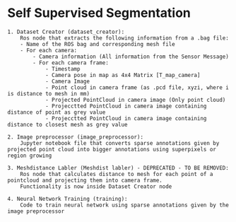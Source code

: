 # Self Supervised Segmentation
    1. Dataset Creator (dataset_creator):
        Ros node that extracts the following information from a .bag file:
        - Name of the ROS bag and corresponding mesh file
        - For each camera:
            - Camera information (All information from the Sensor Message)
            - For each camera frame:
                - Timestamp
                - Camera pose in map as 4x4 Matrix [T_map_camera]
                - Camera Image
                - Point cloud in camera frame (as .pcd file, xyzi, where i is distance to mesh in mm)
                - Projected PointCloud in camera image (Only point cloud)
                - Projecctted PointCloud in camera image containing distance of point as grey value
                - Projecctted PointCloud in camera image containing distance to closest mesh as grey value

    2. Image preprocessor (image_preprocessor):
        Jupyter notebook file that converts sparse annotations given by projected point cloud into bigger annotations using superpixels or region growing

    3. Meshdistance Labler (Meshdist labler) - DEPRECATED - TO BE REMOVED:
        Ros node that calculates distance to mesh for each point of a pointcloud and projecting them into camera frame.
        Functionality is now inside Dataset Creator node

    4. Neural Network Training (training):
        Code to train neural network using sparse annotations given by the image preprocessor